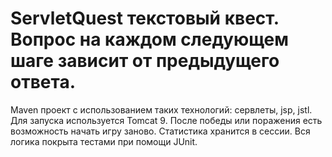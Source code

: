 # ServletQuest текстовый квест. Вопрос на каждом следующем шаге зависит от предыдущего ответа.
Maven проект с использованием таких технологий: сервлеты, jsp, jstl.
Для запуска используется Tomcat 9.
После победы или поражения есть возможность начать игру заново.
Статистика хранится в сессии.
Вся логика покрыта тестами при помощи JUnit.
